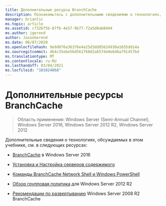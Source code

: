 ```yaml
---
title: Дополнительные ресурсы BranchCache
description: Познакомьтесь с дополнительными сведениями о технологиях, которые обсуждаются в разделе BranchCache.
manager: brianlic
ms.topic: article
ms.assetid: c7326f5b-87fb-4e57-9b77-72a5d0ab0444
ms.author: jgerend
author: JasonGerend
ms.date: 08/07/2020
ms.openlocfilehash: 9e9d076a36376e4a25d3dd85624930a1035dd14a
ms.sourcegitcommit: db4c35ebe56d561768d2a657da9e6d6a791457bd
ms.translationtype: MT
ms.contentlocale: ru-RU
ms.lasthandoff: 03/04/2021
ms.locfileid: "101824868"
---
```

# <a name="branchcache-additional-resources"></a>Дополнительные ресурсы BranchCache

>Область применения: Windows Server (Semi-Annual Channel), Windows Server 2016, Windows Server 2012 R2, Windows Server 2012

Дополнительные сведения о технологиях, обсуждаемых в этом учебнике, см. в следующих ресурсах:

- [BranchCache](../../../branchcache/branchcache.md#bkmk_what) в Windows Server 2016

- [Установка и Настройка серверов содержимого](../../../branchcache/deploy/install-and-configure-content-servers.md)

- [Команды BranchCache Network Shell и Windows PowerShell](../../../branchcache/branchcache-network-shell-and-windows-powershell-commands.md)

- [Обзор групповая политика](/previous-versions/windows/it-pro/windows-server-2012-R2-and-2012/hh831791(v=ws.11)) для Windows Server 2012 R2

- [Рекомендации по развертыванию](/previous-versions/windows/it-pro/windows-server-2008-R2-and-2008/ee649232(v=ws.10)) Windows Server 2008 R2 BranchCache